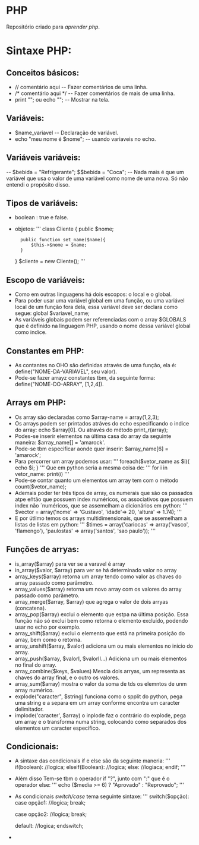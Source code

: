 # PHP

Repositório criado para *aprender php*.

# Sintaxe PHP:

## Conceitos básicos:
* // comentário aqui -- Fazer comentários de uma linha.
* /* comentário aqui */ -- Fazer comentários de mais de uma linha.
* print ""; ou echo ""; -- Mostrar na tela.  


## Variáveis:
* $name_variavel -- Declaração de variável.
* echo "meu nome é $nome"; -- usando variaveis no echo.

## Variáveis variáveis:
-- $bebida = "Refrigerante";
   $$bebida = "Coca"; --
Nada mais é que um variável que usa o valor de uma variável como nome de uma nova. Só não entendi o propósito disso.

## Tipos de variáveis:
* boolean : true e false.
* objetos:
	'''
	class Cliente {
		public $nome;

		public function set_name($name){
			$this->$nome = $name;
		}
    }
    $cliente = new Cliente();
    '''

## Escopo de variáveis:
* Como em outras linguagens há dois escopos: o local e o global.
* Para poder usar uma variável global em uma função, ou uma variável local de um função fora dela, essa variável deve ser declara como segue: global $variavel_name;
* As variáveis globais podem ser referenciadas com o array $GLOBALS que é definido na linguagem PHP, usando o nome dessa variável global como indice.

## Constantes em PHP:
* As contantes no OHO são definidas através de uma função, ela é: define("NOME-DA-VARIAVEL", seu valor).
* Pode-se fazer arrayz constantes tbm, da seguinte forma: define("NOME-DO-ARRAY", [1,2,4]).

## Arrays em PHP:
* Os array são declaradas como $array-name = array(1,2,3);
* Os arrays podem ser printados atráves do echo especificando o indice do array: echo $array[0]. Ou através do método print_r(array);
* Podes-se inserir elementos na última casa do array da seguinte maneira: $array_name[] = 'amarock'.
* Pode-se tbm especificar aonde quer inserir: $array_name[6] = 'amarock';
* Para percorrer um array podemos usar:
	'''
	foreach($vetor_name as $i){
		echo $i;
	}
	'''
  Que em python seria a mesma coisa de:
  '''
  for i in vetor_name:
  	print(i)
  '''
* Pode-se contar quanto um elementos um array tem com o método count($vetor_name);
* Ademais poder ter três tipos de array, os numerais que são os passados atpe eñtão que possuem index numéricos, os associativos que possuem index não ´numéricos, que se assemelham a dicionários em python:
  '''
  $vector = array('nome' => 'Gustavo', 'idade'=> 20, 'altura' => 1.74);
  '''
* E por útlimo temos os arrays multidimensionais, que se assemelham a listas de listas em python:
  '''
  $times = array('cariocas' => array('vasco', 'flamengo'),
  				 'paulostas' => array('santos', 'sao paulo'));
  '''

## Funções de arryas:
* is_array($array) para ver se a varavel é array
* in_array($valor, $array) para ver se há determinado valor no array
* array_keys($array) retorna um array tendo como valor as chaves do array passado como parâmetro.
* array_values($array) retorna um novo array com os valores do array passado como parâmetro.
* array_merge($array, $array) que agrega o valor de dois arryas (concatena).
* array_pop($array) exclui o elemento que estpa na última posição. Essa função não só exclui bem como retorna o elemento excluído, podendo usar no echo por exemplo.
* array_shift($array) exclui o elemento que está na primeira posição do array, bem como o retorna.
* array_unshift($array, $valor) adiciona um ou mais elementos no inicio do array. 
* array_push($array, $valorI, $valorII...) Adiciona um ou mais elementos no final do array.
* array_combine($keys, $values) Mescla dois arryas, um representa as chaves do array final, e o outro os valores.
* array_sum($array) mostra o valor da soma de tds os elemntos de unm array numérico.
* explode("caracter", $string) funciona como o spplit do python, pega uma string e a separa em um array conforme encontra um caracter delimitador.
* implode('caracter', $array) o inplode faz o contrário do explode, pega um array e o transforma numa string, colocando como separados dos elementos um caracter específico.

## Condicionais:
* A sintaxe das condicionais if e else são da seguinte maneria:
  '''
  if(boolean):
  	//logica;
  elseif(Boolean):
  	//logica;
  else:
    //logiaca;
  endif;
  '''
* Além disso Tem-se tbm o operador if "?", junto com ":" que é o operador else:
  '''
  echo ($media >= 6) ? "Aprovado" : "Reprovado";
  '''
* As condicionais *switch/case* tema  seguinte sintaxe:
  '''
  switch($opção):
    case opção1:
    	//logica;
    	break;

    case opção2:
    	//logica;
    	break;

    default:
    	//logica;
  endswitch;
* 
